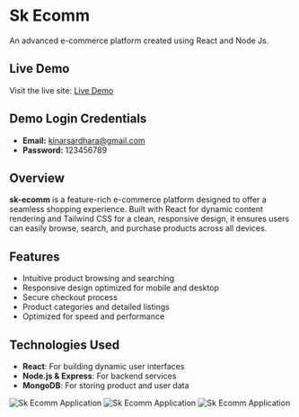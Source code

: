 # Sk Ecomm

An advanced e-commerce platform created using React and Node Js.

## Live Demo
Visit the live site: [Live Demo](https://your-sk-ecomm-url.com)

## Demo Login Credentials
- **Email:** kinarsardhara@gmail.com
- **Password:** 123456789

## Overview
**sk-ecomm** is a feature-rich e-commerce platform designed to offer a seamless shopping experience. Built with React for dynamic content rendering and Tailwind CSS for a clean, responsive design, it ensures users can easily browse, search, and purchase products across all devices.

## Features
- Intuitive product browsing and searching
- Responsive design optimized for mobile and desktop
- Secure checkout process
- Product categories and detailed listings
- Optimized for speed and performance

## Technologies Used
- **React**: For building dynamic user interfaces
- **Node.js & Express**: For backend services 
- **MongoDB**: For storing product and user data

![Sk Ecomm Application](https://res.cloudinary.com/dnhf2dbis/image/upload/v1729007658/Screenshot_2024-10-16_212234_df3mg9.png)
![Sk Ecomm Application](https://res.cloudinary.com/dnhf2dbis/image/upload/v1729529305/Screenshot_2024-10-22_221703_oloold.png)
![Sk Ecomm Application]([https://res.cloudinary.com/dnhf2dbis/image/upload/v1729007658/Screenshot_2024-10-16_212234_df3mg9.png](https://res.cloudinary.com/dnhf2dbis/image/upload/v1729529305/Screenshot_2024-10-22_221834_jfeu3e.png))
